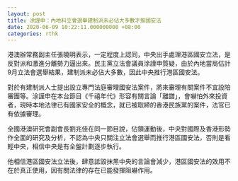 ```yaml
---
layout: post
title: 涂謹申：內地料立會選舉建制派未必佔大多數才推國安法
date: 2020-06-09 10:22:11.000000000 +08:00
categories: rthk
---
```


港澳辦常務副主任張曉明表示，一定程度上認同，中央出手處理港區國安立法，是反對派和激進分離勢力逼出來。民主黨立法會議員涂謹申質疑，由於內地當局估計9月立法會選舉結果，建制派未必佔大多數，因此中央推行港區國安法。

對於有建制派人士提出設立專門法庭審理國安法案件，將來審理有關案件不宜設陪審團等。涂謹申在本台節目《千禧年代》形容有關言論「離譜」，會嚇怕外來投資者，現時本地法律已有國家安全的概念，就已被取締的香港民族黨的案件，法官已有依據審理。

全國港澳研究會副會長劉兆佳在同一節目說，佔領運動後，中央對國際及香港形勢作全面的研究及分析，不認為中央只關注立法會選舉而推行港區國安法，否則是看輕中央，相信中央是有全盤計劃逐步執行。

他相信港區國安法立法後，肆意詆毀抹黑中央的言論會減少，港區國安法的效用不在於真正使用，因有關法律的存在已能發揮阻嚇作用。
